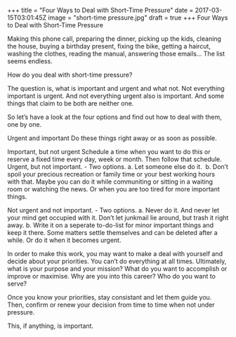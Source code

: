 +++
title = "Four Ways to Deal with Short-Time Pressure"
date = 2017-03-15T03:01:45Z
image = "short-time pressure.jpg"
draft = true
+++
Four Ways to Deal with Short-Time Pressure

Making this phone call, preparing the dinner, picking up the kids, cleaning the house, buying a birthday present, fixing the bike, getting a haircut, washing the clothes, reading the manual, answering those emails… The list seems endless.

How do you deal with short-time pressure?

The question is, what is important and urgent and what not. Not everything important is urgent. And not everything urgent also is important. And some things that claim to be both are neither one.

So let’s have a look at the four options and find out how to deal with them, one by one.

Urgent and important Do these things right away or as soon as possible.

Important, but not urgent Schedule a time when you want to do this or reserve a fixed time every day, week or month. Then follow that schedule. 
Urgent, but not important. - Two options. a. Let someone else do it.  b. Don’t spoil your precious recreation or family time or your best working hours with that. Maybe you can do it while communiting or sitting in a waiting room or watching the news. Or when you are too tired for more important things.

Not urgent and not important. - Two options. a. Never do it. And never let your mind get occupied with it. Don’t let junkmail lie around, but trash it right away. b. Write it on a seperate to-do-list for minor important things and keep it there. Some matters settle themselves and can be deleted after a while. Or do it when it becomes urgent.

In order to make this work, you may want to make a deal with yourself and decide about your priorities. You can’t do everything at all times. Ultimately, what is your purpose and your mission? What do you want to accomplish or improve or maximise. Why are you into this career? Who do you want to serve? 

Once you know your priorities, stay consistant and let them guide you. Then, confirm or renew your decision from time to time when not under pressure. 

This, if anything, is important.
